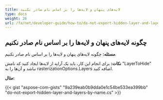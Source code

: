 ```yaml
---
title: لایه‌های پنهان و لایه‌ها را بر اساس نام صادر نکنید
type: docs
weight: 26
url: /fa/net/developer-guide/how-to/do-not-export-hidden-layer-and-layers-by-name/
---
```


## **چگونه لایه‌های پنهان و لایه‌ها را بر اساس نام صادر نکنیم**

**مسئله:** چگونه لایه‌های پنهان و لایه‌ها را بر اساس نام صادر نکنیم.

**نکات:** برای انجام این کار، باید یک آرایه از لایه‌ها ایجاد کنید که نامش "LayerToHide" نباشد و آن‌ها را به rasterizationOptions.Layers اضافه کنید.

**مثال:**

{{< gist "aspose-com-gists" "9a239eab0b9dda0e1c54be533ea399bb" "do-not-export-hidden-layer-and-layers-by-name.cs" >}}
